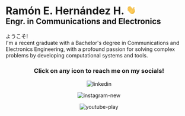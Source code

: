 <div class="hero">
  <div class="title"> 
    <h1>Ramón E. Hernández H. <img src="https://raw.githubusercontent.com/ABSphreak/ABSphreak/master/gifs/Hi.gif" width="26"></h1> 
    <h2 style="color: var(--secondary-color); margin-top: -20px">Engr. in Communications and Electronics</h2>
  </div>

  <p><span id="greeting">ようこそ!</span><br>
  I'm a recent graduate with a Bachelor's degree in Communications and Electronics Engineering, with a profound passion for solving complex problems by developing computational systems and tools.
  </p>
</div>


<h3 align="center">Click on any icon to reach me on my socials!</h3>

<div align="center">
<a href="https://www.linkedin.com/in/ramonevehdez/" style="text-decoration: none;"><img width="48" height="48" src="https://img.icons8.com/fluency/48/linkedin.png" alt="linkedin"/></a>

<a href="https://www.instagram.com/ramon_eve/" style="text-decoration: none;"><img width="48" height="48" src="https://img.icons8.com/fluency/48/instagram-new.png" alt="instagram-new"/></a>

<a href="https://www.youtube.com/@RamstricHdez" style="text-decoration: none;"><img width="48" height="48" src="https://img.icons8.com/fluency/48/youtube-play.png" alt="youtube-play"/></a>
</div>
